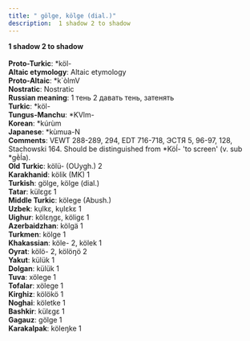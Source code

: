 ```yaml
---
title: " gölge, kölge (dial.)"
description:  1 shadow 2 to shadow
---
```

<strong> 1 shadow 2 to shadow</strong><br><br>
<strong>Proto-Turkic</strong>:  *köl-<br>
<strong>Altaic etymology</strong>:  Altaic etymology<br>
<strong> Proto-Altaic</strong>:  *k`òlmV<br>
<strong>Nostratic</strong>:  Nostratic<br>
<strong>Russian meaning</strong>:  1 тень 2 давать тень, затенять<br>
<strong>Turkic</strong>:  *köl-<br>
<strong>Tungus-Manchu</strong>:  *KVlm-<br>
<strong>Korean</strong>:  *kúrùm<br>
<strong>Japanese</strong>:  *kùmua-N<br>
<strong>Comments</strong>:  VEWT 288-289, 294, EDT 716-718, ЭСТЯ 5, 96-97, 128, Stachowski 164. Should be distinguished from *Köĺ- 'to screen' (v. sub *gḕĺa).<br>
<strong>Old Turkic</strong>:  kölü- (OUygh.) 2<br>
<strong>Karakhanid</strong>:  kölik (MK) 1<br>
<strong>Turkish</strong>:  gölge, kölge (dial.)<br>
<strong>Tatar</strong>:  külɛgɛ 1<br>
<strong>Middle Turkic</strong>:  kölege (Abush.)<br>
<strong>Uzbek</strong>:  kụlkɛ, kụlɛkɛ 1<br>
<strong>Uighur</strong>:  kölɛŋgɛ, köligɛ 1<br>
<strong>Azerbaidzhan</strong>:  kölgä 1<br>
<strong>Turkmen</strong>:  kölge 1<br>
<strong>Khakassian</strong>:  köle- 2, kölek 1<br>
<strong>Oyrat</strong>:  kölö- 2, kölöŋö 2<br>
<strong>Yakut</strong>:  külük 1<br>
<strong>Dolgan</strong>:  külük 1<br>
<strong>Tuva</strong>:  xölege 1<br>
<strong>Tofalar</strong>:  xölege 1<br>
<strong>Kirghiz</strong>:  kölökö 1<br>
<strong>Noghai</strong>:  köletke 1<br>
<strong>Bashkir</strong>:  külɛgɛ 1<br>
<strong>Gagauz</strong>:  gölge 1<br>
<strong>Karakalpak</strong>:  köleŋke 1<br>


